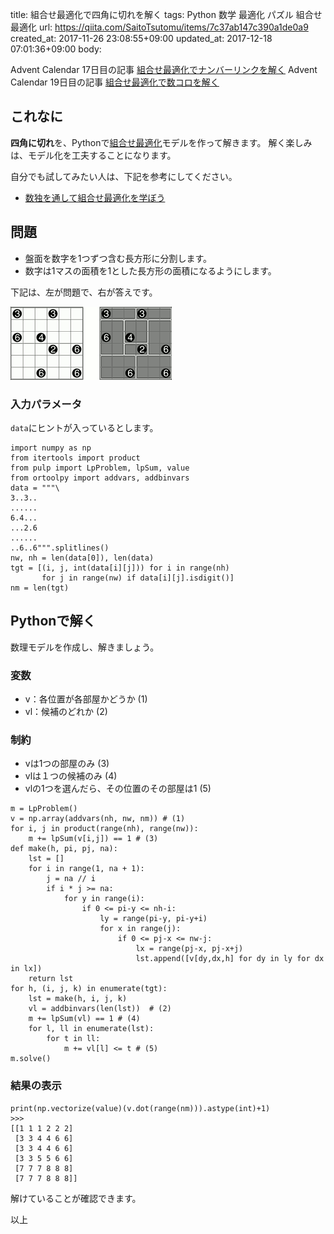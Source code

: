 title: 組合せ最適化で四角に切れを解く
tags: Python 数学 最適化 パズル 組合せ最適化
url: https://qiita.com/SaitoTsutomu/items/7c37ab147c390a1de0a9
created_at: 2017-11-26 23:08:55+09:00
updated_at: 2017-12-18 07:01:36+09:00
body:

Advent Calendar 17日目の記事 [組合せ最適化でナンバーリンクを解く](https://qiita.com/SaitoTsutomu/items/a1a2df0e142c7ab10ff5)
Advent Calendar 19日目の記事 [組合せ最適化で数コロを解く](https://qiita.com/SaitoTsutomu/items/3b61cf7232cfac25bff3)


## これなに

**四角に切れ**を、Pythonで[組合せ最適化](https://qiita.com/SaitoTsutomu/items/bfbf4c185ed7004b5721)モデルを作って解きます。
解く楽しみは、モデル化を工夫することになります。

自分でも試してみたい人は、下記を参考にしてください。

- [数独を通して組合せ最適化を学ぼう](https://qiita.com/SaitoTsutomu/items/bd09190d8a02432b3f16)

## 問題
* 盤面を数字を1つずつ含む長方形に分割します。
* 数字は1マスの面積を1とした長方形の面積になるようにします。

下記は、左が問題で、右が答えです。

![](https://raw.githubusercontent.com/SaitoTsutomu/opt4puzzle/master/pic/square.png)

### 入力パラメータ

`data`にヒントが入っているとします。

```py3:python
import numpy as np
from itertools import product
from pulp import LpProblem, lpSum, value
from ortoolpy import addvars, addbinvars
data = """\
3..3..
......
6.4...
...2.6
......
..6..6""".splitlines()
nw, nh = len(data[0]), len(data)
tgt = [(i, j, int(data[i][j])) for i in range(nh)
       for j in range(nw) if data[i][j].isdigit()]
nm = len(tgt)
```

## Pythonで解く

数理モデルを作成し、解きましょう。

### 変数
* v：各位置が各部屋かどうか (1)
* vl：候補のどれか (2)

### 制約
* vは1つの部屋のみ (3)
* vlは１つの候補のみ (4)
* vlの1つを選んだら、その位置のその部屋は1 (5)

```py3:python
m = LpProblem()
v = np.array(addvars(nh, nw, nm)) # (1)
for i, j in product(range(nh), range(nw)):
    m += lpSum(v[i,j]) == 1 # (3)
def make(h, pi, pj, na):
    lst = []
    for i in range(1, na + 1):
        j = na // i
        if i * j >= na:
            for y in range(i):
                if 0 <= pi-y <= nh-i:
                    ly = range(pi-y, pi-y+i)
                    for x in range(j):
                        if 0 <= pj-x <= nw-j:
                            lx = range(pj-x, pj-x+j)
                            lst.append([v[dy,dx,h] for dy in ly for dx in lx])
    return lst
for h, (i, j, k) in enumerate(tgt):
    lst = make(h, i, j, k)
    vl = addbinvars(len(lst))  # (2)
    m += lpSum(vl) == 1 # (4)
    for l, ll in enumerate(lst):
        for t in ll:
            m += vl[l] <= t # (5)
m.solve()
```

### 結果の表示

```py3:python
print(np.vectorize(value)(v.dot(range(nm))).astype(int)+1)
>>>
[[1 1 1 2 2 2]
 [3 3 4 4 6 6]
 [3 3 4 4 6 6]
 [3 3 5 5 6 6]
 [7 7 7 8 8 8]
 [7 7 7 8 8 8]]
```

解けていることが確認できます。

以上


